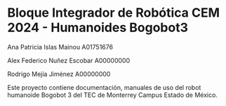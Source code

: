 # Bloque Integrador de Robótica CEM 2024 - Humanoides Bogobot3

Ana Patricia Islas Mainou 		A01751676

Alex Federico Nuñez Escobar 	A00000000

Rodrigo Mejía Jiménez 			A00000000

Este proyecto contiene documentación, manuales de uso del robot humanoide Bogobot 3 del TEC de Monterrey Campus Estado de México.
